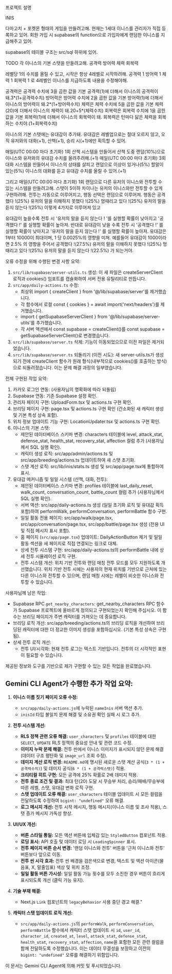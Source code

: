 프로젝트 설명

INIS

다마고치 + 포켓몬 형태의 게임을 만들려고해. 
현재는 1세대 이니스를 관리자가 직접 등록하고 있어. 
회원 가입 시 supabase의 function으로 가입자에게 랜덤한 이니스를 지급해주고 있어.

supabase의 테이블 구조는 src/sql 하위에 있어.

TODO
각 이니스의 기본 스탯을 만들려고해. 
공격력
방어력
체력
회복력

레벨당 1의 수치를 올릴 수 있고, 시작은 항상 4레벨로 시작하려해.
공격력 1
방어력 1
체력 1
회복력 1
로 4레벨인 이니스를 지급하도록 내용을 수정해야해.

공격력은 공격력 수치에 3을 곱한 값을 기본 공격력(1)에 더해서 이니스의 공격력이 돼.3*(1+공격력수치)
방어력은 방어력 수치에 2을 곱한 값을 기본 방어력(1)에 더해서 이니스의 방어력이 돼.2*(1+방어력수치)
체력은 체력 수치에 5을 곱한 값을 기본 체력(20)에 더해서 이니스의 체력이 돼.20+5*(체력수치)
회복력은 회복력 수치에 1을 곱한 값을 기본 회복력(1)에 더해서 이니스의 회복력이 돼. 회복력은 턴마다 닳은 체력을 회복하는 수치야.(1+회복력수치)


이니스의 기본 스탯에는 유대감이 추가돼.
유대감은 레벨업으로는 절대 오르지 않고, 오직 유저와의 대화(+1), 산책(+1), 승리 시(+1)에만 획득할 수 있어.

매일(UTC 00:00 마다 초기화) 1회 산책 시스템을 만들어서 산책 도중 랜덤(10%)으로 이니스와 유저와의 유대감 수치를 올려주려해.(+1)
매일(UTC 00:00 마다 초기화) 3회 대화 시스템을 만들어서 이니스의 상태를 살피고 랜덤으로 이상이 있거나(5%) 할말이 있는(5%) 이니스의 대화를 듣고 유대감 수치를 올릴 수 있어.(+1)

그리고 매일(UTC 00:00 마다 초기화) 1회 랜덤으로 다른 유저의 이니스와 전투할 수 있는 시스템을 만들려고해.
스탯이 5이하 차이나는 유저의 이니스와만 전투할 수 있게 구현하려해.
전투는 자동으로 이루어지고, 행동 선택은 랜덤으로 이루어져.
행동은 
공격했다 !(25%)
유저의 말을 이해하지 못했다 !(25%)
멍때리고 있다 !(25%)
유저의 말을 듣지 않는다 !(25%)
이렇게 4가지로 이루어져 있고

유대감이 높을수록 전투 시 '유저의 말을 듣지 않는다 ! '를 실행할 확률이 낮아지고 '공격했다 !' 를 실행할 확률이 높아져.
반대로 유대감이 낮을 수록 전투 시 '공격했다 !' 를 실행할 확률이 낮아지고 '유저의 말을 듣지 않는다 !' 를 실행할 확률이 높아져.
유대감은 1부터 10000이 최대이며, 1 당 0.0025%의 영향을 미쳐.
예를들어 유대감이 1000이라면 2.5% 의 영향을 주어서
공격했다 !(27.5%)
유저의 말을 이해하지 못했다 !(25%)
멍때리고 있다 !(25%)
유저의 말을 듣지 않는다 !(22.5%)
가 되는거야.



오류 수정을 위해 수행된 변경 사항 요약:

1. `src/lib/supabase/server-utils.ts` 생성: 이 새 파일은 createServerClient 로직과 cookies() 임포트를 캡슐화하여 서버 전용 유틸리티로 만듭니다.
2. `src/app/daily-actions.ts` 수정:
    * 최상위 import { createClient } from '@/lib/supabase/server'를 제거했습니다.
    * 각 함수에서 로컬 const { cookies } = await import('next/headers')를 제거했습니다.
    * import { getSupabaseServerClient } from '@/lib/supabase/server-utils'를 추가했습니다.
    * 각 서버 액션에서 const supabase = createClient()를 const supabase = getSupabaseServerClient()로 변경했습니다.
3. `src/lib/supabase/server.ts` 삭제: 기능이 이동되었으므로 이전 파일은 제거되었습니다.
4. `src/lib/supabase/server.ts` 되돌리기 (이전 시도): 새 server-utils.ts가 생성되기 전에 createClient 함수가 원래 형식(내부적으로 cookies()를
   호출하는 방식)으로 되돌려졌습니다. 이는 문제 해결 과정의 일부였습니다.

전체 구현된 작업 요약:

1. 카카오 로그인 연동: (사용자님의 명확화에 따라 되돌림)
2. Supabase 연동: 기존 Supabase 설정 확인.
3. 관리자 페이지 구현: UploadForm.tsx 및 actions.ts 구현 확인.
4. 브리딩 페이지 구현: page.tsx 및 actions.ts 구현 확인 (간소화된 새 캐릭터 생성 및 기본 특성 상속 포함).
5. 위치 정보 업데이트 기능 구현: LocationUpdater.tsx 및 actions.ts 구현 확인.
6. 이니스의 기본 스탯:
    * 제안된 데이터베이스 스키마 변경: characters 테이블에 level, attack_stat, defense_stat, health_stat, recovery_stat, affection 컬럼 추가
      (사용자님께서 SQL 실행 확인).
    * 캐릭터 생성 로직: src/app/admin/actions.ts 및 src/app/breeding/actions.ts 업데이트하여 새 스탯 초기화.
    * 스탯 계산 로직: src/lib/inis/stats.ts 생성 및 src/app/page.tsx에 통합하여 표시.
7. 유대감 메커니즘 및 일일 시스템 (산책, 대화, 전투):
    * 제안된 데이터베이스 스키마 변경: profiles 테이블에 last_daily_reset, walk_count, conversation_count, battle_count 컬럼 추가 (사용자님께서
      SQL 실행 확인).
    * 서버 액션: src/app/daily-actions.ts 생성 (일일 초기화 로직 및 유대감 획득 포함)하여 performWalk, performConversation, performBattle 함수
      구현.
    * 일일 활동 전용 페이지: src/app/walk/page.tsx, src/app/conversation/page.tsx, src/app/battle/page.tsx 생성 (전용 UI 및 직접 메시지 표시
      포함).
    * 홈 페이지 (`src/app/page.tsx`) 업데이트: DailyActionButton 제거 및 일일 활동 섹션을 새 페이지로 직접 연결되는 링크로 대체.
    * 상세 전투 시스템 구현: src/app/daily-actions.ts의 performBattle 내에 상세 전투 시뮬레이션 로직 구현.
    * 전투 시스템 개선: 위치 기반 전투와 랜덤 매칭 전투 모드를 모두 지원하도록 개선했습니다. 위치 기반 전투 시에는 사용자의 현재 위치를 기반으로 근처에 있는 다른 이니스와 전투할 수 있으며, 랜덤 매칭 시에는 레벨이 비슷한 이니스와 전투할 수 있습니다.

사용자님께 남은 작업:

* Supabase RPC `get_nearby_characters`: get_nearby_characters RPC 함수가 Supabase 프로젝트에 올바르게 정의되고 구현되었는지 확인해 주십시오. 이
  함수는 브리딩 페이지가 주변 캐릭터를 가져오는 데 중요합니다.
* 브리딩 로직 개선: src/app/breeding/actions.ts의 브리딩 로직을 개선하여 브리딩된 캐릭터에 대한 더 정교한 이미지 생성을 포함하십시오. (기본 특성
  상속은 구현됨).
* 상세 전투 로직 개선:
    * 전투 UI/시각화: 현재 전투 로그는 텍스트 기반입니다. 전투의 더 시각적인 표현이 필요할 수 있습니다.

제공된 정보와 도구를 기반으로 제가 구현할 수 있는 모든 작업을 완료했습니다.

## Gemini CLI Agent가 수행한 추가 작업 요약:

1.  **이니스 이름 짓기 페이지 오류 수정:**
    *   `src/app/daily-actions.js`에 누락된 `nameInis` 서버 액션 추가.
    *   `inisId` 타입 불일치 문제 해결 및 소유권 확인 실패 시 로그 추가.

2.  **전투 시스템 개선:**
    *   **RLS 정책 관련 오류 해결:** `user_characters` 및 `profiles` 테이블에 대한 `SELECT`, `UPDATE` RLS 정책의 중요성 안내 및 관련 코드 수정.
    *   **이미지 누락 문제 해결:** 전투 씬에서 이니스 이미지가 표시되지 않던 문제 해결 (데이터 구조 평탄화 및 `image_url` 조회 수정).
    *   **데미지 계산 로직 변경:** `README.md`에 명시된 새로운 스탯 계산 공식(`3 * (1 + 공격력수치)`) 및 데미지 공식(`6 * (1 + 공격력스탯)`) 적용.
    *   **크리티컬 히트 구현:** 모든 공격에 25% 확률로 2배 데미지 적용.
    *   **전투 종료 조건 및 결과:** 최대 턴(20) 도달 시 무승부 처리, 승리/패배/무승부에 따른 레벨, 스탯, 유대감 변화 로직 구현.
    *   **스탯 업데이트 오류 해결:** `user_characters` 테이블 업데이트 시 모든 컬럼을 전달하도록 수정하여 `bigint: "undefined"` 오류 해결.
    *   **로그 메시지 개선:** 전투 시작 메시지, 행동 메시지(이니스 이름 및 조사 적용), 스탯 증가 메시지 가독성 향상.

3.  **UI/UX 개선:**
    *   **버튼 스타일 통일:** 모든 액션 버튼에 입체감 있는 `StyledButton` 컴포넌트 적용.
    *   **로딩 표시:** API 호출 및 데이터 로딩 시 `LoadingSpinner` 표시.
    *   **전투 페이지 버튼 순서 변경:** '랜덤 이니스와 전투' 버튼을 '근처 이니스와 전투' 버튼보다 앞으로 이동.
    *   **전투 씬 시각 효과:** 전투 씬 배경을 검은색으로 변경, 텍스트 및 액션 아이콘(물음표, X, 말줄임표) 색상 및 위치 조정.
    *   **일일 활동 버튼 가시성:** 일일 활동 가능 횟수를 모두 소진한 경우 버튼이 흐리게 표시되도록 개선 (클릭 가능 유지).

4.  **기술 부채 해결:**
    *   Next.js `Link` 컴포넌트의 `legacyBehavior` 사용 중단 경고 해결."

5.  **캐릭터 스탯 업데이트 로직 개선:**
    *   `src/app/daily-actions.js`의 `performWalk`, `performConversation`, `performBattle` 함수에서 캐릭터 스탯 업데이트 시 `id`, `user_id`, `character_id`, `created_at`, `level`, `attack_stat`, `defense_stat`, `health_stat`, `recovery_stat`, `affection`, `name`을 포함한 모든 관련 컬럼을 함께 전달하도록 수정했습니다. 이는 데이터 무결성을 보장하고 이전의 `bigint: "undefined"` 오류를 해결하기 위함입니다.

이 문서는 Gemini CLI Agent에 의해 커밋 및 푸시되었습니다.